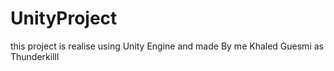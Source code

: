 # UnityProject
this project is realise using Unity Engine 
and made By me Khaled Guesmi as Thunderkilll

